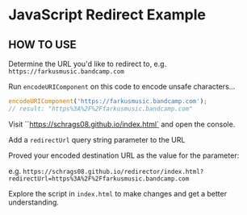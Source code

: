 # JavaScript Redirect Example

## HOW TO USE

Determine the URL you'd like to redirect to, e.g. `https://farkusmusic.bandcamp.com`

Run `encodeURIComponent` on this code to encode unsafe characters...

```js
encodeURIComponent('https://farkusmusic.bandcamp.com');
// result: "https%3A%2F%2Ffarkusmusic.bandcamp.com"
```

Visit ``https://schrags08.github.io/index.html` and open the console.

Add a `redirectUrl` query string parameter to the URL

Proved your encoded destination URL as the value for the parameter:

e.g. `https://schrags08.github.io/redirector/index.html?redirectUrl=https%3A%2F%2Ffarkusmusic.bandcamp.com`

Explore the script in `index.html` to make changes and get a better understanding.

